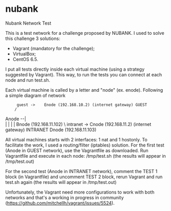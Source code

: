 # nubank
Nubank Network Test

This is a test network for a challenge proposed by NUBANK.
I used to solve this challenge 3 solutions:
- Vagrant (mandatory for the challenge);
- VirtualBox;
- CentOS 6.5.

I put all tests directly inside each virtual machine (using a strategy suggested by Vagrant). This way, to run the tests you can connect at each node and run test.sh.

Each virtual machine is called by a letter and "node" (ex. enode).
Following a simple diagram of network

         guest ->    Enode (192.168.10.2) (internet gateway) GUEST
        /
Anode --|   
        |
        |
        |
        |             Bnode (192.168.11.102)
        \ intranet ->    Cnode (192.168.11.2) (internet gateway) INTRANET
                      Dnode (192.168.11.103)

 
All virtual machines starts with 2 interfaces: 1 nat and 1 hostonly. To facilitate the work, I used a routing/filter (iptables) solution.
For the first test (Anode in GUEST network), use the Vagrantfile as downloaded. Run Vagrantfile and execute in each node: /tmp/test.sh (the results will appear in /tmp/test.out)

For the second test  (Anode in INTRANET network), comment the TEST 1 block (in Vagrantfile) and uncomment TEST 2 block, rerun Vagrant and run test.sh again (the results will appear in /tmp/test.out)

Unfortunately, the Vagrant need more configurations to work with both networks and that's a working in progress in community (https://github.com/mitchellh/vagrant/issues/5524).
